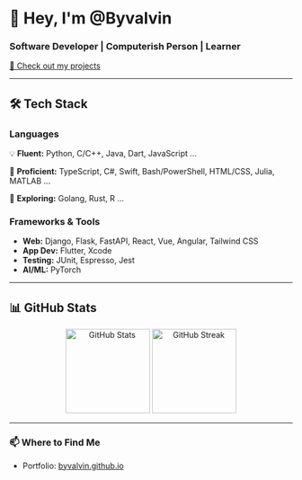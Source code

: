 # 👋 Hey, I'm @Byvalvin  

### **Software Developer | Computerish Person | Learner**  

[🚀 Check out my projects](https://byvalvin.github.io/otherProjects)  

---

## 🛠️ Tech Stack  

### **Languages**  
💡 **Fluent:** Python, C/C++, Java, Dart, JavaScript ...

📌 **Proficient:** TypeScript, C#, Swift, Bash/PowerShell, HTML/CSS, Julia, MATLAB ...

🌱 **Exploring:** Golang, Rust, R ...

### **Frameworks & Tools**  
- **Web:** Django, Flask, FastAPI, React, Vue, Angular, Tailwind CSS  
- **App Dev:** Flutter, Xcode  
- **Testing:** JUnit, Espresso, Jest
- **AI/ML:** PyTorch  

---

## 📊 GitHub Stats  

<p align="center">
  <img src="https://github-readme-stats.vercel.app/api?username=Byvalvin&show_icons=true&theme=github_dark&hide_border=true" height="150" alt="GitHub Stats">
  <img src="https://github-readme-streak-stats.herokuapp.com/?user=Byvalvin&theme=github-dark&hide_border=true" height="150" alt="GitHub Streak">
</p>

---

### 📫 Where to Find Me  
- Portfolio: [byvalvin.github.io](https://byvalvin.github.io)  

